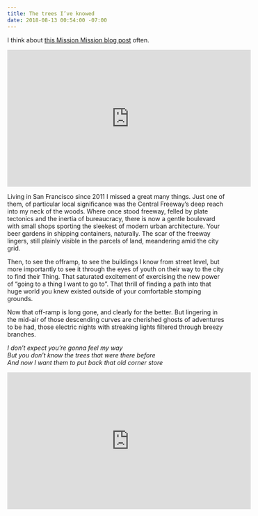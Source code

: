 ```yaml
---
title: The trees I’ve knowed
date: 2018-08-13 00:54:00 -07:00
---
```


I think about [this Mission Mission blog post](http://www.missionmission.org/2008/01/30/remembering-the-fell-street-off-ramp/) often.

<iframe width="560" height="315" src="https://www.youtube-nocookie.com/embed/8PrxJUQZetg?rel=0" frameborder="0" allow="autoplay; encrypted-media" allowfullscreen></iframe>

Living in San Francisco since 2011 I missed a great many things. Just one of them, of particular local significance was the Central Freeway’s deep reach into my neck of the woods. Where once stood freeway, felled by plate tectonics and the inertia of bureaucracy, there is now a gentle boulevard with small shops sporting the sleekest of modern urban architecture. Your beer gardens in shipping containers, naturally. The scar of the freeway lingers, still plainly visible in the parcels of land, meandering amid the city grid.

Then, to see the offramp, to see the buildings I know from street level, but more importantly to see it through the eyes of youth on their way to the city to find their Thing. That saturated excitement of exercising the new power of “going to a thing I want to go to”. That thrill of finding a path into that huge world you knew existed outside of your comfortable stomping grounds.

Now that off-ramp is long gone, and clearly for the better. But lingering in the mid-air of those descending curves are cherished ghosts of adventures to be had, those electric nights with streaking lights filtered through breezy branches.

*I don’t expect you’re gonna feel my way*  
*But you don’t know the trees that were there before*  
*And now I want them to put back that old corner store*

<iframe width="560" height="315" src="https://www.youtube-nocookie.com/embed/q5lq_FIjbOo" frameborder="0" allow="autoplay; encrypted-media" allowfullscreen></iframe>
